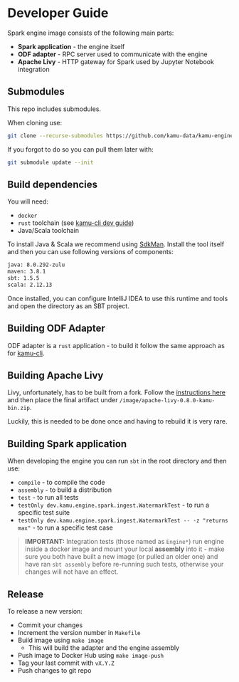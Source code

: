 # Developer Guide
Spark engine image consists of the following main parts:
- **Spark application** - the engine itself
- **ODF adapter** - RPC server used to communicate with the engine
- **Apache Livy** - HTTP gateway for Spark used by Jupyter Notebook integration

## Submodules
This repo includes submodules.

When cloning use:
```bash
git clone --recurse-submodules https://github.com/kamu-data/kamu-engine-spark.git
```

If you forgot to do so you can pull them later with:
```bash
git submodule update --init
```

## Build dependencies
You will need:
- `docker`
- `rust` toolchain (see [kamu-cli dev guide](https://docs.kamu.dev/cli/developer-guide/))
- Java/Scala toolchain

To install Java & Scala we recommend using [SdkMan](https://sdkman.io/). Install the tool itself and then you can use following versions of components:

```bash
java: 8.0.292-zulu
maven: 3.8.1
sbt: 1.5.5
scala: 2.12.13
```

Once installed, you can configure IntelliJ IDEA to use this runtime and tools and open the directory as an SBT project.

## Building ODF Adapter
ODF adapter is a `rust` application - to build it follow the same approach as for [kamu-cli](https://docs.kamu.dev/cli/developer-guide/).

## Building Apache Livy
Livy, unfortunately, has to be built from a fork. Follow the [instructions here](https://github.com/kamu-data/incubator-livy/blob/kamu/KAMU.md) and then place the final artifact under `/image/apache-livy-0.8.0-kamu-bin.zip`. 

Luckily, this is needed to be done once and having to rebuild it is very rare.

## Building Spark application
When developing the engine you can run `sbt` in the root directory and then use:
- `compile` - to compile the code
- `assembly` - to build a distribution
- `test` - to run all tests
- `testOnly dev.kamu.engine.spark.ingest.WatermarkTest` - to run a specific test suite
- `testOnly dev.kamu.engine.spark.ingest.WatermarkTest -- -z "returns max"` - to run a specific test case

> **IMPORTANT:** Integration tests (those named as `Engine*`) run engine inside a docker image and mount your local **assembly** into it - make sure you both have built a new image (or pulled an older one) and have ran `sbt assembly` before re-running such tests, otherwise your changes will not have an effect.

## Release
To release a new version:
- Commit your changes
- Increment the version number in `Makefile`
- Build image using `make image`
  - This will build the adapter and the engine assembly
- Push image to Docker Hub using `make image-push`
- Tag your last commit with `vX.Y.Z`
- Push changes to git repo
